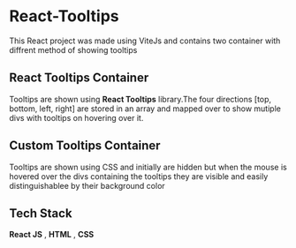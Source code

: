 # React-Tooltips
This React project was made using ViteJs and contains two container with diffrent method of showing tooltips

## React Tooltips Container
Tooltips are shown using **React Tooltips** library.The four directions [top, bottom, left, right] are stored in an array and mapped over to show mutiple divs with tooltips on hovering over it.

## Custom Tooltips Container
Tooltips are shown using CSS and initially are hidden but when the mouse is hovered over the divs containing the tooltips they are visible and easily distinguishablee by their background color

## Tech Stack
**React JS** , **HTML** , **CSS**